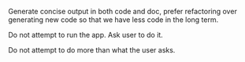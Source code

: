 Generate concise output in both code and doc, prefer refactoring over generating new code so that we have less code in the long term.

Do not attempt to run the app. Ask user to do it.

Do not attempt to do more than what the user asks.